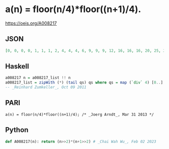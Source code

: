 # a\(n\) \= floor\(n/4\)\*floor\(\(n\+1\)/4\)\.
https://oeis.org/A008217
## JSON
```JSON
[0, 0, 0, 0, 1, 1, 1, 2, 4, 4, 4, 6, 9, 9, 9, 12, 16, 16, 16, 20, 25, 25, 25, 30, 36, 36, 36, 42, 49, 49, 49, 56, 64, 64, 64, 72, 81, 81, 81, 90, 100, 100, 100, 110, 121, 121, 121, 132, 144, 144, 144, 156, 169, 169, 169, 182, 196, 196, 196, 210, 225, 225, 225, 240, 256, 256, 256, 272, 289, 289, 289, 306]
```
## Haskell
```Haskell
a008217 n = a008217_list !! n
a008217_list = zipWith (*) (tail qs) qs where qs = map (`div` 4) [0..]
-- _Reinhard Zumkeller_, Oct 09 2011
```
## PARI
```PARI
a(n) = floor(n/4)*floor((n+1)/4); /* _Joerg Arndt_, Mar 31 2013 */
```
## Python
```Python
def A008217(n): return (n>>2)*(n+1>>2) # _Chai Wah Wu_, Feb 02 2023
```
